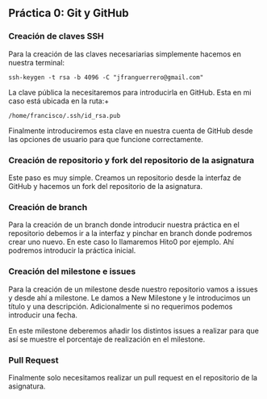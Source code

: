 ## Práctica 0: Git y GitHub

### Creación de claves SSH
Para la creación de las claves necesariarias simplemente hacemos en nuestra terminal:

```
ssh-keygen -t rsa -b 4096 -C "jfranguerrero@gmail.com"
```

La clave pública la necesitaremos para introducirla en GitHub. Esta en mi caso está ubicada en la ruta:+
```
/home/francisco/.ssh/id_rsa.pub
```

Finalmente introduciremos esta clave en nuestra cuenta de GitHub desde las opciones de usuario para que funcione correctamente.

### Creación de repositorio y fork del repositorio de la asignatura

Este paso es muy simple. Creamos un repositorio desde la interfaz de GitHub y hacemos un fork del repositorio de la asignatura.

### Creación de branch

Para la creación de un branch donde introducir nuestra práctica en el repositorio debemos ir a la interfaz y pinchar en branch donde podremos crear uno nuevo. En este caso lo llamaremos Hito0 por ejemplo. Ahí podremos introducir la práctica inicial.

### Creación del milestone e issues

Para la creación de un milestone desde nuestro repositorio vamos a issues y desde ahí a milestone. Le damos a New Milestone y le introducimos un título y una descripción. Adicionalmente si no requerimos podemos introducir una fecha.

En este milestone deberemos añadir los distintos issues a realizar para que así se muestre el porcentaje de realización en el milestone.

### Pull Request

Finalmente solo necesitamos realizar un pull request en el repositorio de la asignatura.



